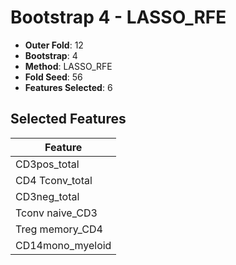 # Bootstrap 4 - LASSO_RFE

- **Outer Fold**: 12
- **Bootstrap**: 4
- **Method**: LASSO_RFE
- **Fold Seed**: 56
- **Features Selected**: 6

## Selected Features

| Feature |
|---------|
| CD3pos_total |
| CD4 Tconv_total |
| CD3neg_total |
| Tconv naive_CD3 |
| Treg memory_CD4 |
| CD14mono_myeloid |
